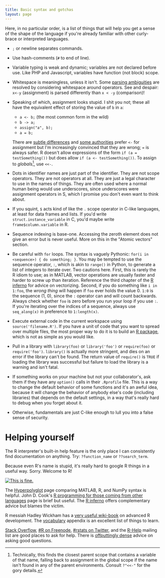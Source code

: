 ```yaml
---
title: Basic syntax and gotchas
layout: page
---
```


Here, in no particular order, is a list of things that will help you get a sense of the shape of the language if you're already familiar with other curly-brace or interpreted languages.

* `;` or newline separates commands.

* Use hash-comments (`#` to end of line).

* Variable typing is weak and dynamic; variables are not declared before use. Like PHP and Javascript, variables have function (not block) scope.

* Whitespace is meaningless, unless it isn't. Some [parsing ambiguities](http://shape-of-code.coding-guidelines.com/2012/02/29/parsing-r-code-freedom-of-expression-is-not-always-a-good-idea/) are resolved by considering whitespace around operators. See and despair: `x<-y` (assignment) is parsed differently than `x < -y` (comparison)!

* Speaking of which, assignment looks stupid. I shit you not; these all have the equivalent effect of storing the value of `b` in `a`:

    *  `a <- b;` (the most common form in the wild)
    *  `b -> a;`
    * `assign("a", b);`
    * `a = b;`

    There are [subtle differences](http://stackoverflow.com/questions/1741820/assignment-operators-in-r-and) and [some authorities](http://google-styleguide.googlecode.com/svn/trunk/google-r-style.html#assignment) prefer `<-` for assignment but I'm increasingly convinced that they are wrong; `=` is always safer. R doesn't allow expressions of the form `if (a = testSomething())` but does allow `if (a <- testSomething())`. To assign to *globals*[^globals], use `<<-`.

* Dots in identifier names are just part of the identifier. They are not scope operators. They are not operators at all. They are just a legal character to use in the names of things. They are often used where a normal human being would use underscores, since underscores were assignment operators in S, which I promise you don't even want to think about.

* If you squint, `$` acts kind of like the `.` scope operator in C-like languages, at least for data frames and lists. If you'd write `struct.instance_variable` in C, you'd maybe write `frame$column.variable` in R.

* Sequence indexing is base-one. Accessing the zeroth element does not give an error but is never useful. More on this in the "Atomic vectors" section.

* Be careful with `for` loops. The syntax is vaguely Pythonic: `for(i in <sequence>) { do something; }`. You may be tempted to use the sequence operator, `:`, which is akin to `range()` in Python, to generate a list of integers to iterate over. Two cautions here. First, this is rarely the R idiom to use; as in MATLAB, vector operations are usually faster and harder to screw up than iteration. Reference the third chapter of the [R inferno](http://www.burns-stat.com/pages/Tutor/R_inferno.pdf) for advice on vectorizing. Second, if you do something like `i in 1:foo`, the *wrong thing* will happen if `foo` ever holds the value 0. `1:0` is the sequence (1, 0), since the `:` operator can and will count backwards. Always check whether `foo` is zero before you run your loop if you use `:`. If you're iterating over the indices of a sequence, always use `seq_along(x)` in preference to `1:length(x)`.

* Execute external code in the current workspace using `source('filename.R')`. If you have a unit of code that you want to spread over multiple files, the most proper way to do it is to build an [R package](http://r-pkgs.had.co.nz/), which is not as simple as you would like.

* Pull in a library with `library(foo)` or `library('foo')` or `require(foo)` or `require('foo')`. `library()` is actually more stringent, and dies on an error if the library can't be found. The return value of `require()` is `TRUE` if loading the library was successful but failure to load the library is a warning and isn't fatal.

* If something works on your machine but not your collaborator's, ask them if they have any `option()` calls in their `.Rprofile` file. This is a way to change the default behavior of some functions and it's an awful idea, because it will change the behavior of anybody else's code (including libraries) that depends on the default settings, in a way that's really hard to debug when you forget about it.

* Otherwise, fundamentals are just C-like enough to lull you into a false sense of security.

[^globals]: Technically, this finds the closest parent scope that contains a variable of that name, falling back to assignment in the global scope if the name isn't found in any of the parent environments. Consult `?"<<-"` for the gory details.

# Helping yourself

The R interpreter's built-in help feature is the only place I can consistently find documentation on anything. Try: `?function_name` or `??search_term`.

Because even R's name is stupid, it's really hard to google R things in a useful way. Sorry. Welcome to R!

[![This is fine.](https://i.imgur.com/c4jt321.png)](http://gunshowcomic.com/648)

The [Hyperpolyglot](http://hyperpolyglot.org/numerical-analysis) page comparing MATLAB, R, and NumPy syntax is helpful. John D. Cook's [R programming for those coming from other languages](http://www.johndcook.com/R_language_for_programmers.html) page is brief but useful. The [R inferno](http://www.burns-stat.com/pages/Tutor/R_inferno.pdf) offers complementary advice but blames the victim.

R messiah Hadley Wickham has a [very useful wiki-book](https://github.com/hadley/devtools/wiki) on advanced R development.  The [vocabulary](https://github.com/hadley/devtools/wiki/Vocabulary) appendix is an excellent list of things to learn.

[Stack Overflow](http://stackoverflow.com/questions/tagged/r), [#R on Freenode](https://webchat.freenode.net/?channels=R), [#rstats on Twitter](https://twitter.com/search?q=%23Rstats&src=typd), and the [R-Help](https://stat.ethz.ch/mailman/listinfo/r-help) mailing list are good places to ask for help. There is [offputtingly dense](http://www.r-project.org/posting-guide.html) advice on asking good questions.
